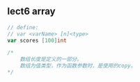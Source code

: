 ## lect6 array

```go
// define:
// var <varName> [n]<type>
var scores [100]int

/*
	数组长度是定义的一部分。
	数组为值类型，作为函数参数时，是使用的copy。
*/
```

